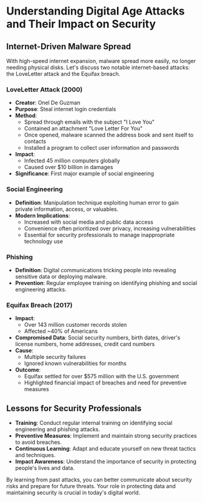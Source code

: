 # Understanding Digital Age Attacks and Their Impact on Security

## Internet-Driven Malware Spread

With high-speed internet expansion, malware spread more easily, no longer needing physical disks. Let's discuss two notable internet-based attacks: the LoveLetter attack and the Equifax breach.

### LoveLetter Attack (2000)

- **Creator**: Onel De Guzman
- **Purpose**: Steal internet login credentials
- **Method**:
  - Spread through emails with the subject "I Love You"
  - Contained an attachment "Love Letter For You"
  - Once opened, malware scanned the address book and sent itself to contacts
  - Installed a program to collect user information and passwords
- **Impact**:
  - Infected 45 million computers globally
  - Caused over $10 billion in damages
- **Significance**: First major example of social engineering

### Social Engineering

- **Definition**: Manipulation technique exploiting human error to gain private information, access, or valuables.
- **Modern Implications**:
  - Increased with social media and public data access
  - Convenience often prioritized over privacy, increasing vulnerabilities
  - Essential for security professionals to manage inappropriate technology use

### Phishing

- **Definition**: Digital communications tricking people into revealing sensitive data or deploying malware.
- **Prevention**: Regular employee training on identifying phishing and social engineering attacks.

### Equifax Breach (2017)

- **Impact**:
  - Over 143 million customer records stolen
  - Affected ~40% of Americans
- **Compromised Data**: Social security numbers, birth dates, driver's license numbers, home addresses, credit card numbers
- **Cause**:
  - Multiple security failures
  - Ignored known vulnerabilities for months
- **Outcome**:
  - Equifax settled for over $575 million with the U.S. government
  - Highlighted financial impact of breaches and need for preventive measures

## Lessons for Security Professionals

- **Training**: Conduct regular internal training on identifying social engineering and phishing attacks.
- **Preventive Measures**: Implement and maintain strong security practices to avoid breaches.
- **Continuous Learning**: Adapt and educate yourself on new threat tactics and techniques.
- **Impact Awareness**: Understand the importance of security in protecting people's lives and data.

By learning from past attacks, you can better communicate about security risks and prepare for future threats. Your role in protecting data and maintaining security is crucial in today's digital world.
